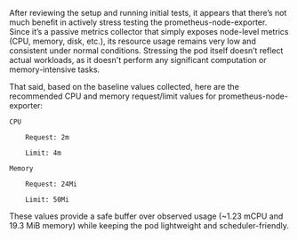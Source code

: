 After reviewing the setup and running initial tests, it appears that there’s not much benefit in actively stress testing the prometheus-node-exporter. Since it’s a passive metrics collector that simply exposes node-level metrics (CPU, memory, disk, etc.), its resource usage remains very low and consistent under normal conditions. Stressing the pod itself doesn’t reflect actual workloads, as it doesn't perform any significant computation or memory-intensive tasks.

That said, based on the baseline values collected, here are the recommended CPU and memory request/limit values for prometheus-node-exporter:

    CPU

        Request: 2m

        Limit: 4m

    Memory

        Request: 24Mi

        Limit: 50Mi

These values provide a safe buffer over observed usage (~1.23 mCPU and 19.3 MiB memory) while keeping the pod lightweight and scheduler-friendly.